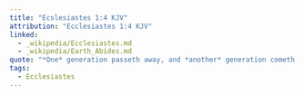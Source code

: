 ```yaml
---
title: "Ecslesiastes 1:4 KJV"
attribution: "Ecclesiastes 1:4 KJV"
linked:
  - _wikipedia/Ecclesiastes.md
  - _wikipedia/Earth_Abides.md
quote: "*One* generation passeth away, and *another* generation cometh: but the earth abideth for ever."
tags:
  - Ecclesiastes
---
```

